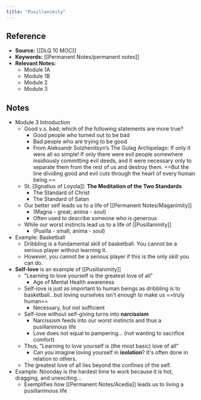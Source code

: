 ```yaml
---
title: "Pusillanimity"
---
```

## Reference
- **Source:** [[DLQ 10 MOC]]
- **Keywords:** [[Permanent Notes/permanent notes]]
- **Relevant Notes:**
	- Module 1A
	- Module 1B
	- Module 2
	- Module 3

## Notes
- Module 3 Introduction
	- Good v.s. bad; which of the following statements are more true?
		- Good people who turned out to be bad
		- Bad people who are trying to be good
		- From Aleksandr Solzhenitsyn’s The Gulag Archipelago: If only it were all so simple! If only there were evil people somewhere insidiously committing evil deeds, and it were necessary only to separate them from the rest of us and destroy them. ==But the line dividing good and evil cuts through the heart of every human being.==
	- St. [[Ignatius of Loyola]]: **The Meditation of the Two Standards**
		- The Standard of Christ 
		- The Standard of Satan
	- Our better self leads us to a life of [[Permanent Notes/Maganimity]]
		- (Magna - great; anima - soul)
		- Often used to describe someone who is generous
	- While our worst instincts lead us to a life of [[Pusillanimity]]
		- (Pusilla - small; anima - soul)
- Example: Basketball
	- Dribbling is a fundamental skill of basketball. You cannot be a serious player without learning it.
	- However, you cannot be a serious player if this is the only skill you can do.
- **Self-love** is an example of [[Pusillanimity]]
	- "Learning to love yourself is the greatest love of all"
		- Age of Mental Health awareness
	- Self-love is just as important to human beings as dribbling is to basketball...but loving ourselves isn't enough to make us ==truly human==
		- Necessary, but not sufficient
	- Self-love without self-giving turns into **narcissism**
		- Narcissism feeds into our worst instincts and thus a pusillanimous life
		- Love does not equal to pampering... (not wanting to sacrifice comfort)
	- Thus, "Learning to love yourself is (the most basic) love of all"
		- Can you imagine loving yourself in **isolation**? It's often done in relation to others.
	- The greatest love of all lies beyond the confines of the self.
- Example: Noonday is the hardest time to work because it is hot, dragging, and unexciting... 
	- Exemplifies how [[Permanent Notes/Acedia]] leads us to living a pusillanimous life